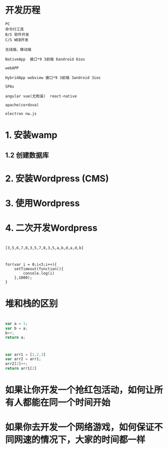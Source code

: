 # 开发历程

    PC
    命令行工具
    B/S 软件开发
    C/S WEB开发

    无线端、移动端

    NativeApp  接口*9 3前端 6android 6ios

    webAPP

    HybridApp webview 接口*9 3前端 3android 3ios

    SPAs

    angular vue(尤雨溪)  react-native

    apache(cordova)

    electron nw.js

# 1. 安装wamp

## 1.2 创建数据库

# 2. 安装Wordpress (CMS)

# 3. 使用Wordpress



# 4. 二次开发Wordpress 

#

    [3,5,6,7,8,3,5,7,8,3,5,a,b,d,a,d,b]

#
    for(var i = 0;i<3;i++){
        setTimeout(function(){
            console.log(i)
        },1000);
    }

# 堆和栈的区别

#
```javascript
var a = 1;
var b = a;
b++;
return a;
```
#
```javascript
var arr1 = [1,2,3]
var arr2 = arr1;
arr2[2]++;
return arr1[2]
```

# 如果让你开发一个抢红包活动，如何让所有人都能在同一个时间开始

# 如果你去开发一个网络游戏，如何保证不同网速的情况下，大家的时间都一样